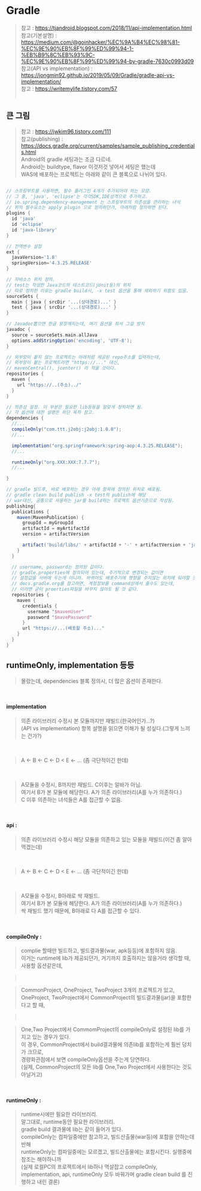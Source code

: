 # Gradle
> 참고 : https://tjandroid.blogspot.com/2018/11/api-implementation.html <br>
> 참고(기본설명) : https://medium.com/@goinhacker/%EC%9A%B4%EC%98%81-%EC%9E%90%EB%8F%99%ED%99%94-1-%EB%B9%8C%EB%93%9C-%EC%9E%90%EB%8F%99%ED%99%94-by-gradle-7630c0993d09 <br>
> 참고(API vs implementation) : https://jongmin92.github.io/2019/05/09/Gradle/gradle-api-vs-implementation/ <br>
> 참고 : https://writemylife.tistory.com/57 <br>
> <br>
> 

## 큰 그림
> 참고 : https://jwkim96.tistory.com/111 <br>
> 참고(publishing) : https://docs.gradle.org/current/samples/sample_publishing_credentials.html <br>
> Android의 gradle 세팅과는 조금 다르네.   
> Android는 buildtype, flavor 이것저것 넣어서 세팅은 했는데   
> WAS에 배포하는 프로젝트는 아래와 같이 큰 블록으로 나뉘어 있다.   

```gradle

// 스프링부트를 사용하면, 필수 플러그인 4개가 추가되어야 하는 모양.
// 그 중, 'java', 'eclipse'는 각각SDK,IDE성격으로 추가하고.
// io.spring.dependency-management 는 스프링부트의 의존성을 관리하는 녀석
// 위의 필수요소는 apply plugin 으로 정의하던가, 아래처럼 정의하면 된다.
plugins {
  id 'java'
  id 'eclipse'
  id 'java-library'
}

// 전역변수 설정
ext {
  javaVersion='1.8'
  springVersion='4.3.25.RELEASE'
}

// 자바소스 위치 정의.
// test는 작성한 Java코드의 테스트코드(jUnit등)의 위치
// 따로 정의한 이유는 gradle build시, -x test 옵션을 통해 제외하기 위함도 있음.
sourceSets {
  main { java { srcDir '...(상대경로)...' }
  test { java { srcDir '...(상대경로)...' }
}

// Javadoc뽑으면 한글 왕창깨지는데, 여기 옵션을 줘서 그걸 방지
javadoc { 
  source = sourceSets.main.allJava
  options.addStringOption('encoding', 'UTF-8');
}

// 외부망이 붙지 않는 프로젝트는 아래처럼 제공된 repo주소를 입력하는데,   
// 외부망이 붙는 프로젝트라면 "https://..." 대신,   
// mavenCentral(), jcenter() 라 적을 것이다.
repositories {
  maven {
    url "https://..(주소)../"
  }
}

// 의존성 설정. 이 부분은 필요한 lib등등을 알맞게 정의하면 됨.
// 각 옵션에 대한 설명은 하단 목차 참고.
dependencies {
  //...
  compileOnly("com.ttt.j2obj:j2obj:1.0.0");
  //...

  implementation("org.springframework:spring-aop:4.3.25.RELEASE");
  //...

  runtimeOnly("org.XXX:XXX:7.7.7");
  //...

}

// gradle 빌드후, 바로 배포하는 경우 아래 항목에 정의된 위치로 배포됨.
// gradle clean build publish -x test의 publish에 해당
// war대신, 공통으로 사용하는 jar를 build하는 프로젝트 옵션기준으로 작성됨.
publishing{
  publications {
    maven(MavenPublication) {
      groupId = myGroupId
      artifactId = myArtifactId
      version = artifactVersion

      artifact('build/libs/' + artifactId + '-' + artifactVersion + 'jar') { extension 'jar' }
    }
  }

  // username, password는 정의된 값이다. 
  // gradle.properties에 정의되어 있는데, 주기적으로 변경되는 값이면
  // 설정값을 서버에 두는게 아니라. 바뀌어도 배포주기에 영향을 주지않는 위치에 둬야할 것 같다.
  // docs.gradle.org를 참고하면, 계정정보를 command상에서 줄수도 있는데, 
  // 이러면 굳이 proerties파일을 바꾸지 않아도 될 것 같다.
  repositories {
    maven {
      credentials {
        username "$mavenUser"
        password "$mavePassword"
      }
      url "https://...(배포할 주소)..."
    }
  }
}

```

## runtimeOnly, implementation 등등
> 몰랐는데, dependencies 블록 정의시, 더 많은 옵션이 존재한다.   

<br>

#### implementation
> 의존 라이브러리 수정시 본 모듈까지만 재빌드(한국어인가...?)      
> (API vs implementation) 항목 설명을 읽으면 이해가 될 성싶다.(그렇게 느끼는 건가?)   
<br>

> A <- B <- C <- D < E <- ... (좀 극단적이긴 한데)   
<br>

> A모듈을 수정시, B까지만 재빌드. C이후는 알바가 아님.   
> 여기서 B가 본 모듈에 해당한다. A가 의존 라이브러리(A를 누가 의존하다.)   
> C 이후 의존하는 녀석들은 A를 접근할 수 없음.   

<br>

#### api :   
> 의존 라이브러리 수정시 해당 모듈을 의존하고 있는 모듈을 재빌드(이건 좀 알아먹겠는데)   
<br>

> A <- B <- C <- D < E <- ... (좀 극단적이긴 한데)   
<br>

> A모듈을 수정시, B아래로 싹 재빌드.   
> 여기서 B가 본 모듈에 해당한다. A가 의존 라이브러리(A를 누가 의존하다.)   
> 싹 재빌드 했기 때문에, B아래로 다 A를 접근할 수 있다.   

<br>

#### compileOnly :   
> complie 할때만 빌드하고, 빌드결과물(war, apk등등)에 포함하지 않음.   
> 이거는 runtime에 lib가 제공되던가, 거기까지 호출하지는 않을거라 생각할 때,   
> 사용할 옵션같은데,   

> <br>

> CommonProject, OneProject, TwoProject 3개의 프로젝트가 있고,   
> OneProject, TwoProject에서 CommonProject의 빌드결과물(jar)을 포함한다고 할 때,   

> <br>

> One,Two Project에서 CommomProject의 compileOnly로 설정된 lib를 가지고 있는 경우가 있다.   
> 이 경우, CommonProject에서 build결과물에 의존lib를 포함하는게 훨씬 덩치가 크므로,   
> 경량화관점에서 보면 compileOnly옵션을 주는게 당연하다.   
> (실제, CommonProject의 모든 lib를 One,Two Project에서 사용한다는 것도 아닐거고)   
<br>

#### runtimeOnly :   
> runtime시에만 필요한 라이브러리.   
> 말그대로, runtime동안 필요한 라이브러리.   
> gradle build 결과물에 lib는 같이 들어가 있다.   
> compileOnly는 컴파일중에만 참고하고, 빌드산출물(war등)에 포함을 안하는데 반해   
> runtimeOnly는 컴파일중에는 모르겠고, 빌드산출물에는 포함시킨다. 실행중에 참조는 해야하니까   
> (실제 로컬PC의 프로젝트에서 lib하나 멱살잡고 compileOnly, implementation, api, runtimeOnly 모두 바꿔가며 gradle clean build 를 진행하고 내린 결론)    
